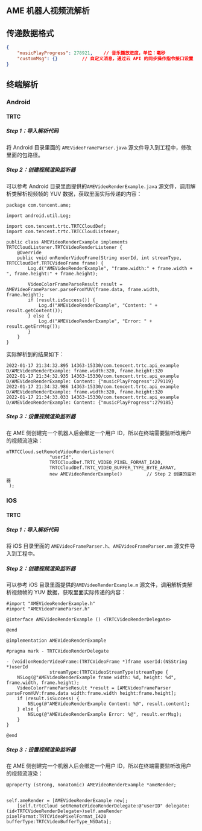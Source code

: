 ## AME 机器人视频流解析

## 传递数据格式

```json
{
	"musicPlayProgress": 278921,	// 音乐播放进度，单位：毫秒
	"customMsg": {}			// 自定义消息，通过云 API 的同步操作指令接口设置
}
```

## 终端解析

### Android

#### TRTC

##### Step 1：导入解析代码

将 Android 目录里面的 `AMEVideoFrameParser.java` 源文件导入到工程中，修改里面的包路径。

##### Step 2：创建视频渲染监听器

可以参考 Android 目录里面提供的`AMEVideoRenderExample.java` 源文件，调用解析类解析视频帧的 YUV 数据，获取里面实际传递的内容：

```
package com.tencent.ame;

import android.util.Log;

import com.tencent.trtc.TRTCCloudDef;
import com.tencent.trtc.TRTCCloudListener;

public class AMEVideoRenderExample implements TRTCCloudListener.TRTCVideoRenderListener {
    @Override
    public void onRenderVideoFrame(String userId, int streamType, TRTCCloudDef.TRTCVideoFrame frame) {
        Log.d("AMEVideoRenderExample", "frame.width:" + frame.width + ", frame.height:" + frame.height);

        VideoColorFrameParseResult result = AMEVideoFrameParser.parseFromYUV(frame.data, frame.width, frame.height);
        if (result.isSuccess()) {
            Log.d("AMEVideoRenderExample", "Content: " + result.getContent());
        } else {
            Log.d("AMEVideoRenderExample", "Error: " + result.getErrMsg());
        }
    }
}
```

实际解析到的结果如下：

```
2022-01-17 21:34:32.895 14363-15330/com.tencent.trtc.api_example D/AMEVideoRenderExample: frame.width:320, frame.height:320
2022-01-17 21:34:32.935 14363-15330/com.tencent.trtc.api_example D/AMEVideoRenderExample: Content: {"musicPlayProgress":279119}
2022-01-17 21:34:32.986 14363-15330/com.tencent.trtc.api_example D/AMEVideoRenderExample: frame.width:320, frame.height:320
2022-01-17 21:34:33.033 14363-15330/com.tencent.trtc.api_example D/AMEVideoRenderExample: Content: {"musicPlayProgress":279185}
```

##### Step 3：设置视频渲染监听器

在 AME 侧创建完一个机器人后会绑定一个用户 ID，所以在终端需要监听改用户的视频流渲染：

```
mTRTCCloud.setRemoteVideoRenderListener(
                "userId",
                TRTCCloudDef.TRTC_VIDEO_PIXEL_FORMAT_I420,
                TRTCCloudDef.TRTC_VIDEO_BUFFER_TYPE_BYTE_ARRAY,
                new AMEVideoRenderExample()			// Step 2 创建的监听器
 );
```

### IOS

#### TRTC

##### Step 1：导入解析代码

将 iOS 目录里面的 `AMEVideoFrameParser.h`、`AMEVideoFrameParser.mm` 源文件导入到工程中。

##### Step 2：创建视频渲染监听器

可以参考 iOS 目录里面提供的`AMEVideoRenderExample.m` 源文件，调用解析类解析视频帧的 YUV 数据，获取里面实际传递的内容：

```
#import "AMEVideoRenderExample.h"
#import "AMEVideoFrameParser.h"

@interface AMEVideoRenderExample () <TRTCVideoRenderDelegate>

@end

@implementation AMEVideoRenderExample

#pragma mark - TRTCVideoRenderDelegate

- (void)onRenderVideoFrame:(TRTCVideoFrame *)frame userId:(NSString *)userId
                streamType:(TRTCVideoStreamType)streamType {
    NSLog(@"AMEVideoRenderExample frame width: %d, height: %d", frame.width, frame.height);
    VideoColorFrameParseResult *result = [AMEVideoFrameParser parseFromYUV:frame.data width:frame.width height:frame.height];
    if (result.isSuccess) {
        NSLog(@"AMEVideoRenderExample Content: %@", result.content);
    } else {
        NSLog(@"AMEVideoRenderExample Error: %@", result.errMsg);
    }
}

@end
```

##### Step 3：设置视频渲染监听器

在 AME 侧创建完一个机器人后会绑定一个用户 ID，所以在终端需要监听改用户的视频流渲染：

```
@property (strong, nonatomic) AMEVideoRenderExample *ameRender;


self.ameRender = [AMEVideoRenderExample new];
    [self.trtcCloud setRemoteVideoRenderDelegate:@"userID" delegate:(id<TRTCVideoRenderDelegate>)self.ameRender pixelFormat:TRTCVideoPixelFormat_I420 bufferType:TRTCVideoBufferType_NSData];
```






